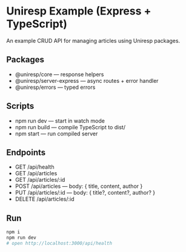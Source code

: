 # Uniresp Example (Express + TypeScript)

An example CRUD API for managing articles using Uniresp packages.

## Packages

- @uniresp/core — response helpers
- @uniresp/server-express — async routes + error handler
- @uniresp/errors — typed errors

## Scripts

- npm run dev — start in watch mode
- npm run build — compile TypeScript to dist/
- npm start — run compiled server

## Endpoints

- GET /api/health
- GET /api/articles
- GET /api/articles/:id
- POST /api/articles — body: { title, content, author }
- PUT /api/articles/:id — body: { title?, content?, author? }
- DELETE /api/articles/:id

## Run

```bash
npm i
npm run dev
# open http://localhost:3000/api/health
```
